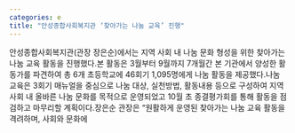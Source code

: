 ```yaml
---
categories: e
title: "안성종합사회복지관 ‘찾아가는 나눔 교육’ 진행"
---
```

안성종합사회복지관(관장 장은순)에서는 지역 사회 내 나눔 문화 형성을 위한 찾아가는 나눔 교육 활동을 진행했다.본 활동은 3월부터 9월까지 7개월간 본 기관에서 양성한 활동가를 파견하여 총 6개 초등학교에 46회기 1,095명에게 나눔 활동을 제공했다.나눔 교육은 3회기 매뉴얼을 중심으로 나눔 대상, 실천방법, 활동내용 등으로 구성하여 지역 사회 내 올바른 나눔 문화를 목적으로 운영되었고 10월 초 종결평가회를 통해 활동을 점검하고 마무리할 계획이다.장은순 관장은 “원활하게 운영된 찾아가는 나눔 교육 활동을 격려하며, 사회와 문화에
